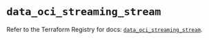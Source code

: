 # `data_oci_streaming_stream`

Refer to the Terraform Registry for docs: [`data_oci_streaming_stream`](https://registry.terraform.io/providers/hashicorp/oci/7.19.0/docs/data-sources/streaming_stream).
